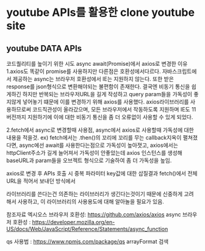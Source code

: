 
youtube APIs를 활용한 clone youtube site
===

youtube DATA APIs
---

코드퀄리티를 높이기 위한 시도
async await(Promise)에서 axios로 변경한 이유
1.axios도 똑같이 promise를 사용하지만 다른점은 호환성에서다르다.
자바스크립트에서 제공하는 async는 브라우저 호환성에서 IE는 지원하지 않는다. 또한 받은 response를 json형식으로 변환해야되는 불편함이 존재한다.
결국엔 비동기 통신을 쉽게하긴 하지만 반복되는 브라우저URL을 길게 작성하고 query param들을 가독성이 좋지않게 넣어놓기 떄문에 이를 변경하기 위해 axios를 사용했다.
axios라이브러리를 사용하므로써 코드직관성이 올라갔으며, 모든 브라우저에서 작동하도록 지원하며 IE도 11버전까지 지원하기에 이에 대한 비동기 통신을 좀 더 오류없이 사용할 수 있게 되었다.

2.fetch에서 async로 변경할때 사용점, async에서 axios로 사용할때 가독성에 대한 내용을 적을것.
ex) fetch에서는 .then()의 꼬리에 꼬리를 무는 callback지옥이 펼쳐졌다면, async에선 await를 사용한다는점으로 가독성이 높아졋고,
axios에서는 httpClient주소가 길게 늘어져서 가독성이 안좋았는데 axios 인스턴스를 생성해 baseURL과 param들을 오브젝트 형식으로 기술하여
좀 더 가독성을 높임. 


axios로 변경 후 APIs 호출 시 중복 파라미터 key값에 대한 삽질결과
fetch()에서 전체 URL을 적어서 보내던 방식에서 



라이브러리를 쓴다는건 의존하는 라이브러리가 생긴다는것이기 때문에 신중하게 고려해서 사용하고, 이 라이브러리의 사용용도에 대해 알아놀을 필요가 있음.
<!-- 웹팩에 대해서도 알아볼것. -->




참조자료 
엑시오스 브라우저 호환성: https://github.com/axios/axios
async 브라우저 호환성 : https://developer.mozilla.org/en-US/docs/Web/JavaScript/Reference/Statements/async_function 




qs 사용법 : https://www.npmjs.com/package/qs  arrayFormat 검색
